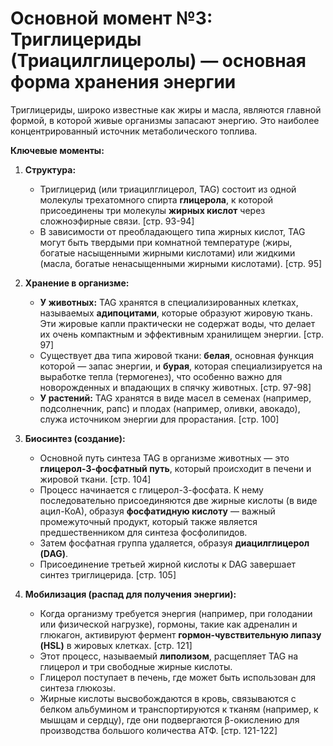 # Основной момент №3: Триглицериды (Триацилглицеролы) — основная форма хранения энергии

Триглицериды, широко известные как жиры и масла, являются главной формой, в которой живые организмы запасают энергию. Это наиболее концентрированный источник метаболического топлива.

**Ключевые моменты:**

1.  **Структура:**
    *   Триглицерид (или триацилглицерол, TAG) состоит из одной молекулы трехатомного спирта **глицерола**, к которой присоединены три молекулы **жирных кислот** через сложноэфирные связи. [стр. 93-94]
    *   В зависимости от преобладающего типа жирных кислот, TAG могут быть твердыми при комнатной температуре (жиры, богатые насыщенными жирными кислотами) или жидкими (масла, богатые ненасыщенными жирными кислотами). [стр. 95]

2.  **Хранение в организме:**
    *   **У животных:** TAG хранятся в специализированных клетках, называемых **адипоцитами**, которые образуют жировую ткань. Эти жировые капли практически не содержат воды, что делает их очень компактным и эффективным хранилищем энергии. [стр. 97]
    *   Существует два типа жировой ткани: **белая**, основная функция которой — запас энергии, и **бурая**, которая специализируется на выработке тепла (термогенез), что особенно важно для новорожденных и впадающих в спячку животных. [стр. 97-98]
    *   **У растений:** TAG хранятся в виде масел в семенах (например, подсолнечник, рапс) и плодах (например, оливки, авокадо), служа источником энергии для прорастания. [стр. 100]

3.  **Биосинтез (создание):**
    *   Основной путь синтеза TAG в организме животных — это **глицерол-3-фосфатный путь**, который происходит в печени и жировой ткани. [стр. 104]
    *   Процесс начинается с глицерол-3-фосфата. К нему последовательно присоединяются две жирные кислоты (в виде ацил-КоА), образуя **фосфатидную кислоту** — важный промежуточный продукт, который также является предшественником для синтеза фосфолипидов.
    *   Затем фосфатная группа удаляется, образуя **диацилглицерол (DAG)**.
    *   Присоединение третьей жирной кислоты к DAG завершает синтез триглицерида. [стр. 105]

4.  **Мобилизация (распад для получения энергии):**
    *   Когда организму требуется энергия (например, при голодании или физической нагрузке), гормоны, такие как адреналин и глюкагон, активируют фермент **гормон-чувствительную липазу (HSL)** в жировых клетках. [стр. 121]
    *   Этот процесс, называемый **липолизом**, расщепляет TAG на глицерол и три свободные жирные кислоты.
    *   Глицерол поступает в печень, где может быть использован для синтеза глюкозы.
    *   Жирные кислоты высвобождаются в кровь, связываются с белком альбумином и транспортируются к тканям (например, к мышцам и сердцу), где они подвергаются β-окислению для производства большого количества АТФ. [стр. 121-122]
